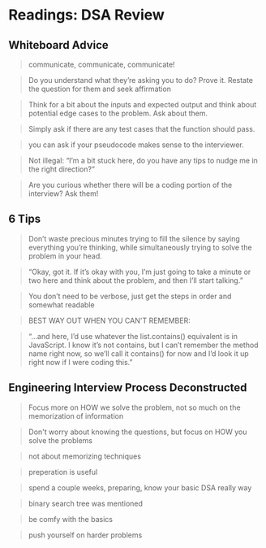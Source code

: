 # Readings: DSA Review

## Whiteboard Advice

> communicate, communicate, communicate!

> Do you understand what they’re asking you to do? Prove it. Restate the question for them and seek affirmation

> Think for a bit about the inputs and expected output and think about potential edge cases to the problem. Ask about them. 

> Simply ask if there are any test cases that the function should pass.

> you can ask if your pseudocode makes sense to the interviewer.

> Not illegal: “I’m a bit stuck here, do you have any tips to nudge me in the right direction?”

> Are you curious whether there will be a coding portion of the interview? Ask them! 

## 6 Tips

> Don’t waste precious minutes trying to fill the silence by saying everything you’re thinking, while simultaneously trying to solve the problem in your head.

> “Okay, got it. If it’s okay with you, I’m just going to take a minute or two here and think about the problem, and then I’ll start talking.”

> You don’t need to be verbose, just get the steps in order and somewhat readable

> BEST WAY OUT WHEN YOU CAN'T REMEMBER:

> “…and here, I’d use whatever the list.contains() equivalent is in JavaScript. I know it’s not contains, but I can’t remember the method name right now, so we’ll call it contains() for now and I’d look it up right now if I were coding this.”

## Engineering Interview Process Deconstructed

> Focus more on HOW we solve the problem, not so much on the memorization of information

> Don't worry about knowing the questions, but focus on HOW you solve the problems

> not about memorizing techniques

> preperation is useful

> spend a couple weeks, preparing, know your basic DSA really way

> binary search tree was mentioned

> be comfy with the basics

> push yourself on harder problems
